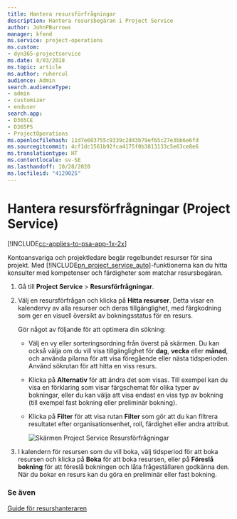 ```yaml
---
title: Hantera resursförfrågningar
description: Hantera resursbegäran i Project Service
author: JohnPBurrows
manager: kfend
ms.service: project-operations
ms.custom:
- dyn365-projectservice
ms.date: 8/03/2018
ms.topic: article
ms.author: ruhercul
audience: Admin
search.audienceType:
- admin
- customizer
- enduser
search.app:
- D365CE
- D365PS
- ProjectOperations
ms.openlocfilehash: 11d7e603755c9339c2d43b79ef65c27e3bb6e6fd
ms.sourcegitcommit: 4cf1dc1561b92fca4175f0b3813133c5e63ce8e6
ms.translationtype: HT
ms.contentlocale: sv-SE
ms.lasthandoff: 10/28/2020
ms.locfileid: "4129025"
---
```

# <a name="manage-resource-requests-project-service"></a>Hantera resursförfrågningar (Project Service)

[!INCLUDE[cc-applies-to-psa-app-1x-2x](../includes/cc-applies-to-psa-app-1x-2x.md)]

Kontoansvariga och projektledare begär regelbundet resurser för sina projekt. Med [!INCLUDE[pn_project_service_auto](../includes/pn-project-service-auto.md)]-funktionerna kan du hitta konsulter med kompetenser och färdigheter som matchar resursbegäran.  
  
1. Gå till **Project Service** > **Resursförfrågningar**.  
  
2. Välj en resursförfrågan och klicka på **Hitta resurser**. Detta visar en kalendervy av alla resurser och deras tillgänglighet, med färgkodning som ger en visuell översikt av bokningsstatus för en resurs.  
  
    Gör något av följande för att optimera din sökning:  
  
   -   Välj en vy eller sorteringsordning från överst på skärmen. Du kan också välja om du vill visa tillgänglighet för **dag**, **vecka** eller **månad**, och använda pilarna för att visa föregående eller nästa tidsperioden. Använd sökrutan för att hitta en viss resurs.  
  
   -   Klicka på **Alternativ** för att ändra det som visas. Till exempel kan du visa en förklaring som visar färgschemat för olika typer av bokningar, eller du kan välja att visa endast en viss typ av bokning (till exempel fast bokning eller preliminär bokning).  
  
   -   Klicka på **Filter** för att visa rutan **Filter** som gör att du kan filtrera resultatet efter organisationsenhet, roll, färdighet eller andra attribut.  
  
       ![Skärmen Project Service Resursförfrågningar](../psa/media/project-service-resource-request-screen.png "Skärmen Project Service Resursförfrågningar")  
  
3. I kalendern för resursen som du vill boka, välj tidsperiod för att boka resursen och klicka på **Boka** för att boka resursen, eller på **Föreslå bokning** för att föreslå bokningen och låta frågeställaren godkänna den. När du bokar en resurs kan du göra en preliminär eller fast bokning.  
  
### <a name="see-also"></a>Se även  
 [Guide för resurshanteraren](../psa/resource-manager-guide.md)
